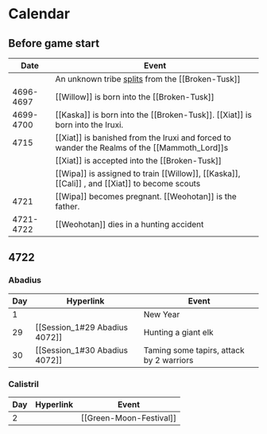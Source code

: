 # Calendar
## Before game start
| Date |  Event                                                                                           |
|  ---  |  ---  | 
|  | An unknown tribe [splits](The-Schism.md) from the [[Broken-Tusk]] |
|4696-4697 |  [[Willow]] is born into the [[Broken-Tusk]] |
| 4699-4700 | [[Kaska]] is born into the [[Broken-Tusk]]. [[Xiat]] is born into the Iruxi.            |
| 4715 |[[Xiat]] is banished from the Iruxi and forced to wander the Realms of the [[Mammoth_Lord]]s    |
| |[[Xiat]] is accepted into the [[Broken-Tusk]]                                                   |
| | [[Wipa]]  is assigned to train [[Willow]], [[Kaska]], [[Cali]] , and [[Xiat]]  to become scouts |
| 4721| [[Wipa]] becomes pregnant. [[Weohotan]] is the father.                                        |
| 4721-4722 | [[Weohotan]] dies in a hunting accident                                                       |

## 4722
### Abadius
| Day | Hyperlink                     | Event    |
| --- | ----------------------------- | -------- |
| 1   |                               | New Year |
| 29  | [[Session_1#29 Abadius 4072]] | Hunting a giant elk |
| 30  | [[Session_1#30 Abadius 4072]] | Taming some tapirs, attack by 2 warriors |

### Calistril
| Day | Hyperlink | Event                   |
| --- | --------- | ----------------------- |
| 2   |           | [[Green-Moon-Festival]] |

